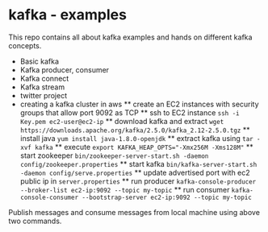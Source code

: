 # kafka - examples

This repo contains all about kafka examples and hands on different kafka concepts.

* Basic kafka
* Kafka producer, consumer
* Kafka connect
* Kafka stream
* twitter project
* creating a kafka cluster in aws
** create an EC2 instances with security groups that allow port 9092 as TCP
** ssh to EC2 instance `ssh -i Key.pem ec2-user@ec2-ip`
** download kafka and extract `wget https://downloads.apache.org/kafka/2.5.0/kafka_2.12-2.5.0.tgz`
** install java `yum install java-1.8.0-openjdk`
** extract kafka using `tar -xvf kafka`
** execute `export KAFKA_HEAP_OPTS="-Xmx256M -Xms128M"`
** start zookeeper `bin/zookeeper-server-start.sh -daemon config/zookeeper.properties`
** start kafka `bin/kafka-server-start.sh -daemon config/serve.properties`
** update advertised port with ec2 public ip in `server.properties`
** run producer `kafka-console-producer --broker-list ec2-ip:9092 --topic my-topic`
** run consumer `kafka-console-consumer --bootstrap-server ec2-ip:9092 --topic my-topic`

Publish messages and consume messages from local machine using above two commands.
